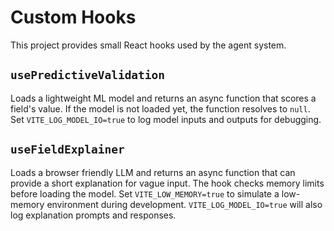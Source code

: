 # Custom Hooks

This project provides small React hooks used by the agent system.

## `usePredictiveValidation`
Loads a lightweight ML model and returns an async function that scores a field's value. If the model is not loaded yet, the function resolves to `null`.
Set `VITE_LOG_MODEL_IO=true` to log model inputs and outputs for debugging.

## `useFieldExplainer`
Loads a browser friendly LLM and returns an async function that can provide a short explanation for vague input. The hook checks memory limits before loading the model. Set `VITE_LOW_MEMORY=true` to simulate a low-memory environment during development.
`VITE_LOG_MODEL_IO=true` will also log explanation prompts and responses.

